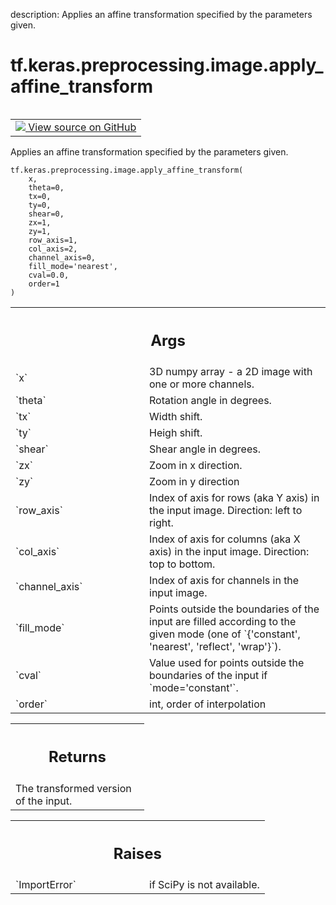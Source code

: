 description: Applies an affine transformation specified by the parameters given.

<div itemscope itemtype="http://developers.google.com/ReferenceObject">
<meta itemprop="name" content="tf.keras.preprocessing.image.apply_affine_transform" />
<meta itemprop="path" content="Stable" />
</div>

# tf.keras.preprocessing.image.apply_affine_transform

<!-- Insert buttons and diff -->

<table class="tfo-notebook-buttons tfo-api nocontent" align="left">
<td>
  <a target="_blank" href="https://github.com/keras-team/keras/tree/v2.15.0/keras/preprocessing/image.py#L2482-L2623">
    <img src="https://www.tensorflow.org/images/GitHub-Mark-32px.png" />
    View source on GitHub
  </a>
</td>
</table>



Applies an affine transformation specified by the parameters given.


<pre class="devsite-click-to-copy prettyprint lang-py tfo-signature-link">
<code>tf.keras.preprocessing.image.apply_affine_transform(
    x,
    theta=0,
    tx=0,
    ty=0,
    shear=0,
    zx=1,
    zy=1,
    row_axis=1,
    col_axis=2,
    channel_axis=0,
    fill_mode=&#x27;nearest&#x27;,
    cval=0.0,
    order=1
)
</code></pre>



<!-- Placeholder for "Used in" -->


<!-- Tabular view -->
 <table class="responsive fixed orange">
<colgroup><col width="214px"><col></colgroup>
<tr><th colspan="2"><h2 class="add-link">Args</h2></th></tr>

<tr>
<td>
`x`<a id="x"></a>
</td>
<td>
3D numpy array - a 2D image with one or more channels.
</td>
</tr><tr>
<td>
`theta`<a id="theta"></a>
</td>
<td>
Rotation angle in degrees.
</td>
</tr><tr>
<td>
`tx`<a id="tx"></a>
</td>
<td>
Width shift.
</td>
</tr><tr>
<td>
`ty`<a id="ty"></a>
</td>
<td>
Heigh shift.
</td>
</tr><tr>
<td>
`shear`<a id="shear"></a>
</td>
<td>
Shear angle in degrees.
</td>
</tr><tr>
<td>
`zx`<a id="zx"></a>
</td>
<td>
Zoom in x direction.
</td>
</tr><tr>
<td>
`zy`<a id="zy"></a>
</td>
<td>
Zoom in y direction
</td>
</tr><tr>
<td>
`row_axis`<a id="row_axis"></a>
</td>
<td>
Index of axis for rows (aka Y axis) in the input
image. Direction: left to right.
</td>
</tr><tr>
<td>
`col_axis`<a id="col_axis"></a>
</td>
<td>
Index of axis for columns (aka X axis) in the input
image. Direction: top to bottom.
</td>
</tr><tr>
<td>
`channel_axis`<a id="channel_axis"></a>
</td>
<td>
Index of axis for channels in the input image.
</td>
</tr><tr>
<td>
`fill_mode`<a id="fill_mode"></a>
</td>
<td>
Points outside the boundaries of the input
are filled according to the given mode
(one of `{'constant', 'nearest', 'reflect', 'wrap'}`).
</td>
</tr><tr>
<td>
`cval`<a id="cval"></a>
</td>
<td>
Value used for points outside the boundaries
of the input if `mode='constant'`.
</td>
</tr><tr>
<td>
`order`<a id="order"></a>
</td>
<td>
int, order of interpolation
</td>
</tr>
</table>



<!-- Tabular view -->
 <table class="responsive fixed orange">
<colgroup><col width="214px"><col></colgroup>
<tr><th colspan="2"><h2 class="add-link">Returns</h2></th></tr>
<tr class="alt">
<td colspan="2">
The transformed version of the input.
</td>
</tr>

</table>



<!-- Tabular view -->
 <table class="responsive fixed orange">
<colgroup><col width="214px"><col></colgroup>
<tr><th colspan="2"><h2 class="add-link">Raises</h2></th></tr>

<tr>
<td>
`ImportError`<a id="ImportError"></a>
</td>
<td>
if SciPy is not available.
</td>
</tr>
</table>

